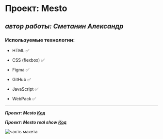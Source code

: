 # **Проект: Mesto**

## _автор работы: Cметанин Александр_

### Используемые технологии:

- HTML :white_check_mark:

- CSS (flexbox) :white_check_mark:

- Figma :white_check_mark:

- GitHub :white_check_mark:

- JavaScript :white_check_mark:

- WebPack :white_check_mark:

---

**_Проект: Mesto [Код](https://github.com/Alexandr57Orl/mesto-project-ff)_**

**_Проект: Mesto real show [Код](https://Alexandr57Orl.github.io/mesto-project-ff/)_**

![часть макета](https://mir-s3-cdn-cf.behance.net/project_modules/1400/f8e46199529359.5ef4b5d376434.jpg "главное изображение макета")
